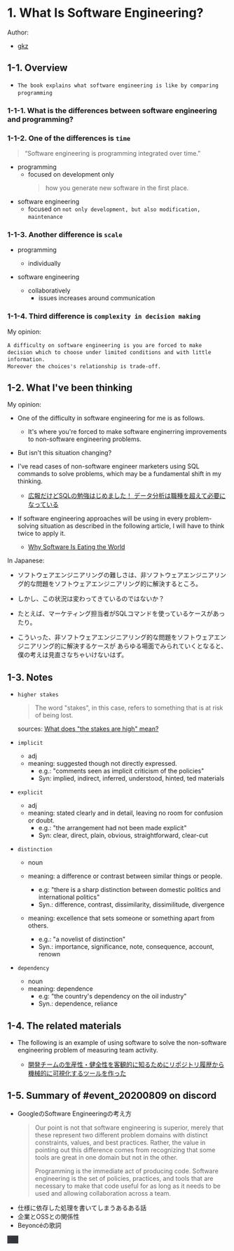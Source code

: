 # 1. What Is Software Engineering?

Author:
  - [gkz](https://twitter.com/gkzvoice)

## 1-1. Overview
- `The book explains what software engineering is like by comparing programming`

### 1-1-1. What is the differences between software engineering and programming?

### 1-1-2. One of the differences is `time`

> “Software engineering is programming integrated over time.”


- programming
  - focused on development only
    > how you generate new software in the first place.
- software engineering
  - focused on `not only development, but also modification, maintenance`

### 1-1-3. Another difference is `scale`

- programming
  - individually

- software engineering
  - collaboratively
    - issues increases around communication 

### 1-1-4. Third difference is `complexity in decision making`

My opinion:
```
A difficulty on software engineering is you are forced to make decision which to choose under limited conditions and with little information. 
Moreover the choices's relationship is trade-off.
```

## 1-2. What I've been thinking

My opinion:
- One of the difficulty in software engineering for me is as follows.

  - It's where you're forced to make software enginerring improvements to non-software engineering problems.

- But isn't this situation changing?

- I've read cases of non-software engineer marketers using SQL commands to solve problems, which may be a fundamental shift in my thinking. 

  - [広報だけどSQLの勉強はじめました！ データ分析は職種を超えて必要になっている](https://webtan.impress.co.jp/e/2020/03/24/35524)

- If software engineering approaches will be using in every problem-solving situation as described in the following article, I will have to think twice to apply it.

  - [Why Software Is Eating the World](https://a16z.com/2011/08/20/why-software-is-eating-the-world/)



In Japanese:
- ソフトウェアエンジニアリングの難しさは、非ソフトウェアエンジニアリング的な問題をソフトウェアエンジニアリング的に解決するところ。

- しかし、この状況は変わってきているのではないか？

- たとえば、マーケティング担当者がSQLコマンドを使っているケースがあったり。

- こういった、非ソフトウェアエンジニアリング的な問題をソフトウェアエンジニアリング的に解決するケースが
  あらゆる場面でみられていくとなると、僕の考えは見直さなちゃいけないはず。

## 1-3. Notes

- `higher stakes`
  > The word "stakes", in this case, refers to something that is at risk of being lost.

  sources: [What does "the stakes are high" mean?](https://www.reddit.com/r/EnglishLearning/comments/94w009/what_does_the_stakes_are_high_mean/)

- `implicit`
  - adj
  - meaning: suggested though not directly expressed.
    - e.g.: "comments seen as implicit criticism of the policies"
    - Syn: implied, indirect, inferred, understood, hinted, ted materials

- `explicit`
  - adj
  - meaning: stated clearly and in detail, leaving no room for confusion or doubt.
    - e.g.: "the arrangement had not been made explicit"
    - Syn: clear, direct, plain, obvious, straightforward, clear-cut

- `distinction`
  - noun
  - meaning: a difference or contrast between similar things or people.
    - e.g: "there is a sharp distinction between domestic politics and international politics"
    - Syn.: difference, contrast, dissimilarity, dissimilitude, divergence
  
  - meaning: excellence that sets someone or something apart from others.
    - e.g.: "a novelist of distinction"
    - Syn.: importance, significance, note, consequence, account, renown

- `dependency`
  - noun
  - meaning: dependence
    - e.g: "the country's dependency on the oil industry"
    - Syn.: dependence, reliance


## 1-4. The related materials

- The following is an example of using software to solve the non-software engineering problem of measuring team activity.

  -  [開発チームの生産性・健全性を客観的に知るためにリポジトリ履歴から機械的に可視化するツールを作った](https://qiita.com/hirokidaichi/items/ceece347f808cc9d14dd)


## 1-5. Summary of #event_20200809 on discord

- GoogleのSoftware Engineeringの考え方
  > Our point is not that software engineering is superior, merely that these represent two different problem domains with distinct constraints, values, and best practices. Rather, the value in pointing out this difference comes from recognizing that some tools are great in one domain but not in the other.
  >
  > Programming is the immediate act of producing code. Software engineering is the set of policies, practices, and tools that are necessary to make that code useful for as long as it needs to be used and allowing collaboration across a team.
- 仕様に依存した処理を書いてしまうあるある話
- 企業とOSSとの関係性
- Beyoncéの歌詞

<img src="/logs/template/discord/20200809/discord-20200809.png" alt="discord-20200809" style="max-width:5%;">
